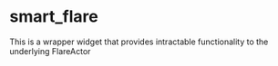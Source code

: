 # smart_flare
This is a wrapper widget that provides intractable functionality to the underlying FlareActor 


